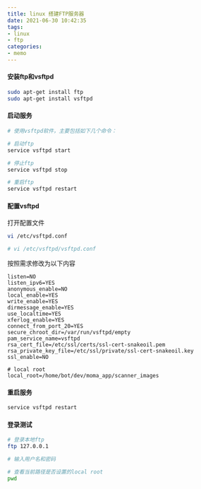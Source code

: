 ```yaml
---
title: linux 搭建FTP服务器
date: 2021-06-30 10:42:35
tags:
- linux
- ftp
categories:
- memo
---
```




#### 安装ftp和vsftpd

```bash
sudo apt-get install ftp
sudo apt-get install vsftpd
```





#### 启动服务

```bash
# 使用vsftpd软件，主要包括如下几个命令：

# 启动ftp
service vsftpd start

# 停止ftp
service vsftpd stop

# 重启ftp
service vsftpd restart
```





#### 配置vsftpd

打开配置文件

```bash
vi /etc/vsftpd.conf

# vi /etc/vsftpd/vsftpd.conf
```

按照需求修改为以下内容

```
listen=NO
listen_ipv6=YES
anonymous_enable=NO
local_enable=YES
write_enable=YES
dirmessage_enable=YES
use_localtime=YES
xferlog_enable=YES
connect_from_port_20=YES
secure_chroot_dir=/var/run/vsftpd/empty
pam_service_name=vsftpd
rsa_cert_file=/etc/ssl/certs/ssl-cert-snakeoil.pem
rsa_private_key_file=/etc/ssl/private/ssl-cert-snakeoil.key
ssl_enable=NO

# local root
local_root=/home/bot/dev/moma_app/scanner_images
```





#### 重启服务

```bash
service vsftpd restart
```





#### 登录测试

```bash
# 登录本地ftp
ftp 127.0.0.1

# 输入用户名和密码

# 查看当前路径是否设置的local root
pwd
```

